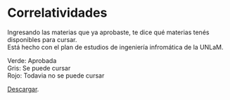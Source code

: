 # Correlatividades
Ingresando las materias que ya aprobaste, te dice qué materias tenés disponibles para cursar. <br/>
Está hecho con el plan de estudios de ingeniería infromática de la UNLaM.

Verde: Aprobada <br/> 
Gris: Se puede cursar <br/> 
Rojo: Todavia no se puede cursar <br/> 

[Descargar](https://github.com/Diegomastro/materias-correlatividades/releases/download/v1.0/correlatividades.exe).
